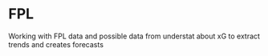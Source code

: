 # FPL
Working with FPL data and possible data from understat about xG to extract trends and creates forecasts

